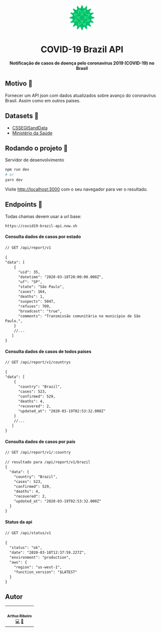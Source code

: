 <p align="center">
  <img src="/api/public/logo.svg" width="90px" float="center"/>
</p>
<h1 align="center">COVID-19 Brazil API</h1>
<p align="center">
  <strong>Notificação de casos de doença pelo coronavírus 2019 (COVID-19) no Brasil</strong>
</p>

## Motivo 🤔

Fornecer um API json com dados atualizados sobre avanço do coronavírus Brasil. Assim como em outros países.

## Datasets 💽

- [CSSEGISandData](https://github.com/CSSEGISandData/COVID-19)
- [Ministério da Saúde](http://plataforma.saude.gov.br/novocoronavirus)

## Rodando o projeto 🚀

Servidor de desenvolvimento

```bash
npm run dev
# or
yarn dev
```

Visite [http://localhost:3000](http://localhost:3000) com o seu navegador para ver o resultado.

## Endpoints 🔌

Todas chamas devem usar a url base:

```
https://covid19-brazil-api.now.sh
```

#### Consulta dados de casos por estado

```
// GET /api/report/v1

{
"data": [
    {
      "uid": 35,
      "datetime": "2020-03-18T20:00:00.000Z",
      "uf": "SP",
      "state": "São Paulo",
      "cases": 164,
      "deaths": 1,
      "suspects": 5047,
      "refuses": 709,
      "broadcast": "true",
      "comments": "Transmissão comunitária no município de São Paulo.",
    }
    //...
   ]
}
```

#### Consulta dados de casos de todos paises

```
// GET /api/report/v1/countrys

{
"data": [
    {
      "country": "Brazil",
      "cases": 523,
      "confirmed": 529,
      "deaths": 4,
      "recovered": 2,
      "updated_at": "2020-03-19T02:53:32.000Z"
    }
    //...
   ]
}
```

#### Consulta dados de casos por pais

```
// GET /api/report/v1/:country

// resultado para /api/report/v1/brazil
{
  "data": {
    "country": "Brazil",
    "cases": 523,
    "confirmed": 529,
    "deaths": 4,
    "recovered": 2,
    "updated_at": "2020-03-19T02:53:32.000Z"
  }
}
```

#### Status da api

```
// GET /api/status/v1

{
  "status": "ok",
  "date": "2020-03-18T12:37:59.227Z",
  "environment": "production",
  "aws": {
    "region": "us-west-1",
    "function_version": "$LATEST"
  }
}
```

## Autor

<table>
  <tr>
    <td align="center"><a href="https://github.com/devarthurribeiro"><img src="https://avatars1.githubusercontent.com/u/12974798?s=460&u=6a69934913c6f56d74fdf9c80793881d4cfb7bf6&v=4" width="100px;" alt=""/><br /><sub><b>Arthur Ribeiro</b></sub></a><br /><a href="https://github.com/devarthurribeiro/covid19-brazil-api/commits?author=devarthurribeiro" title="Code">💻</a> <a href="#devarthurribeiro" title="Design">🎨</a></td>
  <tr>
</table>
